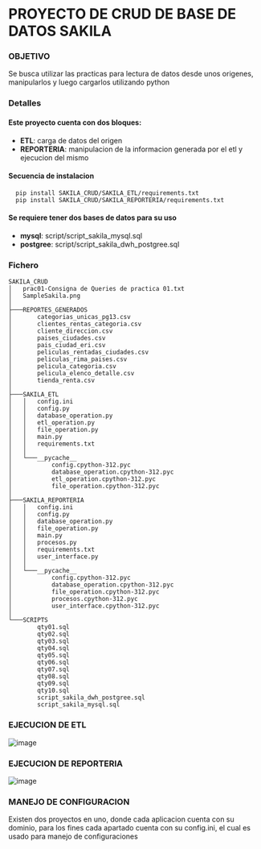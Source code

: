 # PROYECTO DE CRUD DE BASE DE DATOS SAKILA
### OBJETIVO 
<p> Se busca utilizar las practicas para lectura de datos desde unos origenes, manipularlos y luego cargarlos utilizando python</p>

### Detalles
#### Este proyecto cuenta con dos bloques:
- <b>ETL</b>: carga de datos del origen
- <b>REPORTERIA</b>: manipulacion de la informacion generada por el etl y ejecucion del mismo

#### Secuencia de instalacion
```
  pip install SAKILA_CRUD/SAKILA_ETL/requirements.txt
  pip install SAKILA_CRUD/SAKILA_REPORTERIA/requirements.txt
```

#### Se requiere tener dos bases de datos para su uso
- <b>mysql</b>: script/script_sakila_mysql.sql
- <b>postgree</b>: script/script_sakila_dwh_postgree.sql


### Fichero
```
SAKILA_CRUD
│   prac01-Consigna de Queries de practica 01.txt
│   SampleSakila.png
│   
├───REPORTES_GENERADOS
│       categorias_unicas_pg13.csv
│       clientes_rentas_categoria.csv
│       cliente_direccion.csv
│       paises_ciudades.csv
│       pais_ciudad_eri.csv
│       peliculas_rentadas_ciudades.csv
│       peliculas_rima_paises.csv
│       pelicula_categoria.csv
│       pelicula_elenco_detalle.csv
│       tienda_renta.csv
│       
├───SAKILA_ETL
│   │   config.ini
│   │   config.py
│   │   database_operation.py
│   │   etl_operation.py
│   │   file_operation.py
│   │   main.py
│   │   requirements.txt
│   │
│   └───__pycache__
│           config.cpython-312.pyc
│           database_operation.cpython-312.pyc
│           etl_operation.cpython-312.pyc
│           file_operation.cpython-312.pyc
│
├───SAKILA_REPORTERIA
│   │   config.ini
│   │   config.py
│   │   database_operation.py
│   │   file_operation.py
│   │   main.py
│   │   procesos.py
│   │   requirements.txt
│   │   user_interface.py
│   │
│   └───__pycache__
│           config.cpython-312.pyc
│           database_operation.cpython-312.pyc
│           file_operation.cpython-312.pyc
│           procesos.cpython-312.pyc
│           user_interface.cpython-312.pyc
│
└───SCRIPTS
        qty01.sql
        qty02.sql
        qty03.sql
        qty04.sql
        qty05.sql
        qty06.sql
        qty07.sql
        qty08.sql
        qty09.sql
        qty10.sql
        script_sakila_dwh_postgree.sql
        script_sakila_mysql.sql
```

### EJECUCION DE ETL
![image](https://github.com/user-attachments/assets/bdd20de3-f71c-487e-95d3-c7d10536501f)

### EJECUCION DE REPORTERIA
![image](https://github.com/user-attachments/assets/0390fc40-5bfd-4cc1-a507-db8c42eb8cc8)

### MANEJO DE CONFIGURACION
<p>Existen dos proyectos en uno, donde cada aplicacion cuenta con su dominio, para los fines cada apartado cuenta con su config.ini, el cual es usado para manejo de configuraciones</p>
